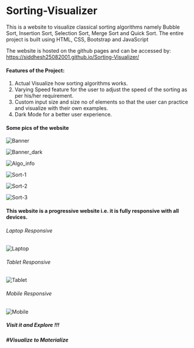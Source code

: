 # Sorting-Visualizer

This is a website to visualize classical sorting algorithms namely Bubble Sort, Insertion Sort, Selection Sort, Merge Sort and Quick Sort. The entire project is built using HTML, CSS, Bootstrap and JavaScript

The website is hosted on the github pages and can be accessed by:
https://siddhesh25082001.github.io/Sorting-Visualizer/

#### Features of the Project: 
1. Actual Visualize how sorting algorithms works.
2. Varying Speed feature for the user to adjust the speed of the sorting as per his/her requirement.
3. Custom input size and size no of elements so that the user can practice and visualize with their own examples.
4. Dark Mode for a better user experience.

#### Some pics of the website 

![Banner](https://user-images.githubusercontent.com/67231450/122681783-b488ae00-d213-11eb-8907-f5597d7dc6f0.JPG)

![Banner_dark](https://user-images.githubusercontent.com/67231450/122681833-e1d55c00-d213-11eb-8b81-3706ad41ee5b.JPG)

![Algo_info](https://user-images.githubusercontent.com/67231450/122681812-cb2f0500-d213-11eb-9d4f-b5eda5df5c25.JPG)

![Sort-1](https://user-images.githubusercontent.com/67231450/122681822-d4b86d00-d213-11eb-92f5-60d8699e55e8.JPG)

![Sort-2](https://user-images.githubusercontent.com/67231450/122681829-dda93e80-d213-11eb-83df-c7db38b1a6aa.JPG)

![Sort-3](https://user-images.githubusercontent.com/67231450/122681827-d8e48a80-d213-11eb-8760-58157f35025f.JPG)

#### This website is a progressive website i.e. it is fully responsive with all devices.

###### Laptop Responsive
![Laptop](https://user-images.githubusercontent.com/67231450/122681889-1c3ef900-d214-11eb-8e90-7f2806422d69.JPG)

###### Tablet Responsive
![Tablet](https://user-images.githubusercontent.com/67231450/122681896-219c4380-d214-11eb-9e76-7c82e02cef06.JPG)

###### Mobile Responsive
![Mobile](https://user-images.githubusercontent.com/67231450/122681899-2660f780-d214-11eb-821a-570b9c68da70.JPG)

##### Visit it and Explore !!!
##### #Visualize to Materialize 

